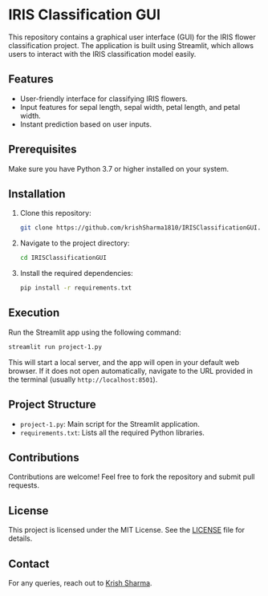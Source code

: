 # IRIS Classification GUI

This repository contains a graphical user interface (GUI) for the IRIS flower classification project. The application is built using Streamlit, which allows users to interact with the IRIS classification model easily.

## Features
- User-friendly interface for classifying IRIS flowers.
- Input features for sepal length, sepal width, petal length, and petal width.
- Instant prediction based on user inputs.

## Prerequisites
Make sure you have Python 3.7 or higher installed on your system.

## Installation
1. Clone this repository:
   ```bash
   git clone https://github.com/krishSharma1810/IRISClassificationGUI.git
   ```
2. Navigate to the project directory:
   ```bash
   cd IRISClassificationGUI
   ```
3. Install the required dependencies:
   ```bash
   pip install -r requirements.txt
   ```

## Execution
Run the Streamlit app using the following command:
```bash
streamlit run project-1.py
```

This will start a local server, and the app will open in your default web browser. If it does not open automatically, navigate to the URL provided in the terminal (usually `http://localhost:8501`).

## Project Structure
- `project-1.py`: Main script for the Streamlit application.
- `requirements.txt`: Lists all the required Python libraries.

## Contributions
Contributions are welcome! Feel free to fork the repository and submit pull requests.

## License
This project is licensed under the MIT License. See the [LICENSE](LICENSE) file for details.

## Contact
For any queries, reach out to [Krish Sharma](mailto:sharmakrish1810work@gmail.com).
